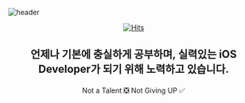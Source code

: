 ![header](https://capsule-render.vercel.app/api?type=slice&color=gradient&customColorList=1&height=270&text=DCherish&fontAlignY=80&fontSize=70&desc=iOS%20Developer&descSize=25&descAlignY=95&animation=twinkling)

<div align="center">

[![Hits](https://hits.seeyoufarm.com/api/count/incr/badge.svg?url=https%3A%2F%2Fgithub.com%2Fdcherish&count_bg=%23979797&title_bg=%23595858&icon=&icon_color=%23E7E7E7&title=hits&edge_flat=false)](https://hits.seeyoufarm.com)  

</div>

<h2 align="center">

언제나 기본에 충실하게 공부하며, 실력있는 iOS Developer가 되기 위해 노력하고 있습니다.  

</h2>

<div align="center">

Not a Talent ❎ Not Giving UP ✅  

</div>